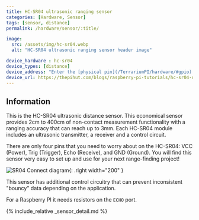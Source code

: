 ```yaml
---
title: HC-SR04 ultrasonic ranging sensor
categories: [Hardware, Sensor]
tags: [sensor, distance]
permalink: /hardware/sensor/:title/

image:
  src: /assets/img/hc-sr04.webp
  alt: "HC-SR04 ultrasonic ranging sensor header image"

device_hardware : hc-sr04
device_types: [distance]
device_address: "Enter the [physical pin](/TerrariumPI/hardware/#gpio) number where the `trigger` and `echo` pins are connected in that order<br />Ex: `27,23`"
device_url: https://thepihut.com/blogs/raspberry-pi-tutorials/hc-sr04-ultrasonic-range-sensor-on-the-raspberry-pi
---
```


## Information
This is the HC-SR04 ultrasonic distance sensor. This economical sensor provides 2cm to 400cm of non-contact measurement functionality with a ranging accuracy that can reach up to 3mm. Each HC-SR04 module includes an ultrasonic transmitter, a receiver and a control circuit.

There are only four pins that you need to worry about on the HC-SR04: VCC (Power), Trig (Trigger), Echo (Receive), and GND (Ground). You will find this sensor very easy to set up and use for your next range-finding project!

![SR04 Connect diagram](/assets/img/SR04-connect.webp){: .right width="200" }

This sensor has additional control circuitry that can prevent inconsistent "bouncy" data depending on the application.

For a Raspberry PI it needs resistors on the `ECHO` port.

{% include_relative _sensor_detail.md %}